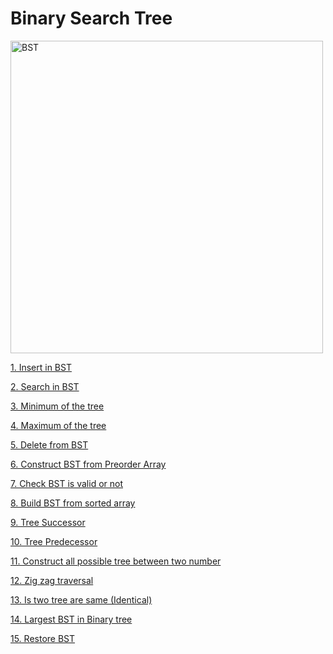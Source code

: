 # Binary Search Tree

<img src="BSTSearch.png" alt="BST" width="500">

[1. Insert in BST](1_Insert_in_BST.cpp)

[2. Search in BST](2_search_in_bst.cpp)

[3. Minimum of the tree](3_min_of_tree.cpp)

[4. Maximum of the tree](4_max_of_tree.cpp)

[5. Delete from BST](5_delete_from_bst.cpp)

[6. Construct BST from Preorder Array](6_buildBSTfromPreorderArray.cpp)

[7. Check BST is valid or not]()

[8. Build BST from sorted array]()

[9. Tree Successor]()

[10. Tree Predecessor]()

[11. Construct all possible tree between two number]()

[12. Zig zag traversal]()

[13. Is two tree are same (Identical)]()

[14. Largest BST in Binary tree]()

[15. Restore BST]()





